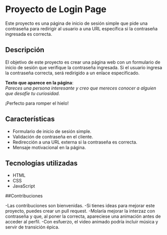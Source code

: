 # Proyecto de Login Page

Este proyecto es una página de inicio de sesión simple que pide una contraseña para redirigir al usuario a una URL específica si la contraseña ingresada es correcta.

## Descripción

El objetivo de este proyecto es crear una página web con un formulario de inicio de sesión que verifique la contraseña ingresada. Si el usuario ingresa la contraseña correcta, será redirigido a un enlace especificado.

**Texto que aparece en la página**:  
*Pareces una persona interesante y creo que mereces conocer a alguien que desafíe tu curiosidad.*

¡Perfecto para romper el hielo!

## Características

- Formulario de inicio de sesión simple.
- Validación de contraseña en el cliente.
- Redirección a una URL externa si la contraseña es correcta.
- Mensaje motivacional en la página.

## Tecnologías utilizadas

- HTML
- CSS
- JavaScript

##Contribuciones

-Las contribuciones son bienvenidas.
-Si tienes ideas para mejorar este proyecto, puedes crear un pull request.
-Molaría mejorar la interzaz con contraseña y que, al poner la correcta, apareciese una animación antes de acceder al perfil.
-Con esfuerzo, el video animado podría incluir música y servir de transición épica.


